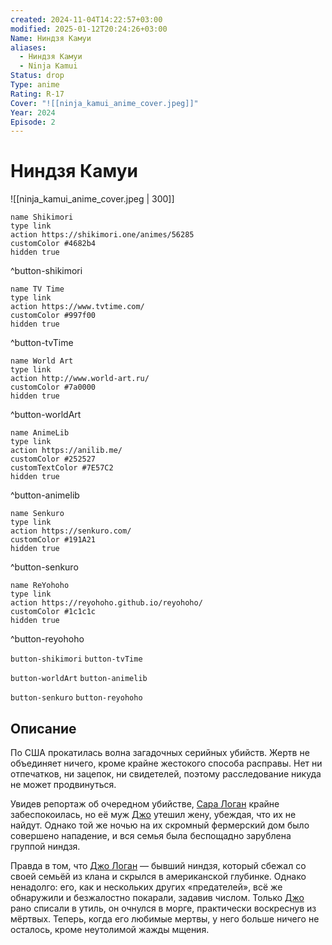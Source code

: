 ```yaml
---
created: 2024-11-04T14:22:57+03:00
modified: 2025-01-12T20:24:26+03:00
Name: Ниндзя Камуи
aliases:
  - Ниндзя Камуи
  - Ninja Kamui
Status: drop
Type: anime
Rating: R-17
Cover: "![[ninja_kamui_anime_cover.jpeg]]"
Year: 2024
Episode: 2
---
```


# Ниндзя Камуи

![[ninja_kamui_anime_cover.jpeg | 300]]

```button
name Shikimori
type link
action https://shikimori.one/animes/56285
customColor #4682b4
hidden true
```
^button-shikimori

```button
name TV Time
type link
action https://www.tvtime.com/
customColor #997f00
hidden true
```
^button-tvTime

```button
name World Art
type link
action http://www.world-art.ru/
customColor #7a0000
hidden true
```
^button-worldArt

```button
name AnimeLib
type link
action https://anilib.me/
customColor #252527
customTextColor #7E57C2
hidden true
```
^button-animelib

```button
name Senkuro
type link
action https://senkuro.com/
customColor #191A21
hidden true
```
^button-senkuro

```button
name ReYohoho
type link
action https://reyohoho.github.io/reyohoho/
customColor #1c1c1c
hidden true
```
^button-reyohoho

`button-shikimori` `button-tvTime`

`button-worldArt` `button-animelib`

`button-senkuro` `button-reyohoho`

## Описание

По США прокатилась волна загадочных серийных убийств. Жертв не объединяет ничего, кроме крайне жестокого способа расправы. Нет ни отпечатков, ни зацепок, ни свидетелей, поэтому расследование никуда не может продвинуться.

Увидев репортаж об очередном убийстве, [Сара Логан](https://shikimori.one/characters/200779-sara-logan) крайне забеспокоилась, но её муж [Джо](https://shikimori.one/characters/243018-joe-logan) утешил жену, убеждая, что их не найдут. Однако той же ночью на их скромный фермерский дом было совершено нападение, и вся семья была беспощадно зарублена группой ниндзя.

Правда в том, что [Джо Логан](https://shikimori.one/characters/243018-joe-logan) — бывший ниндзя, который сбежал со своей семьёй из клана и скрылся в американской глубинке. Однако ненадолго: его, как и нескольких других «предателей», всё же обнаружили и безжалостно покарали, задавив числом. Только [Джо](https://shikimori.one/characters/243018-joe-logan) рано списали в утиль, он очнулся в морге, практически воскреснув из мёртвых. Теперь, когда его любимые мертвы, у него больше ничего не осталось, кроме неутолимой жажды мщения.
